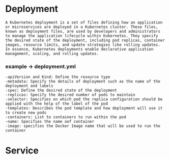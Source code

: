 
# Deployment
```A Kubernetes deployment is a set of files defining how an application or microservices are deployed in a Kubernetes cluster. These files, known as deployment files, are used by developers and administrators to manage the application lifecycle within Kubernetes. They specify the desired state of the deployment, including pod replicas, container images, resource limits, and update strategies like rolling updates. In essence, Kubernetes deployments enable declarative application management, scaling, and rolling updates.```

### example -> deployment.yml
```
-apiVersion and Kind: Define the resource type
-metadata: Specify the details of deployment such as the name of the deployment and labels
-spec: Define the desired state of the deployment
-replicas: Specify the desired number of pods to maintain
-selector: Specifies on which pod the replica configuration should be applied with the help of the label of the pod
-templates: Describes the pod template and how deployment will use it to create new pods
-containers: List to containers to run within the pod
-name: Specifies the name oof container
-image: specifies the Docker Image name that will be used to run the container
```


# Service

